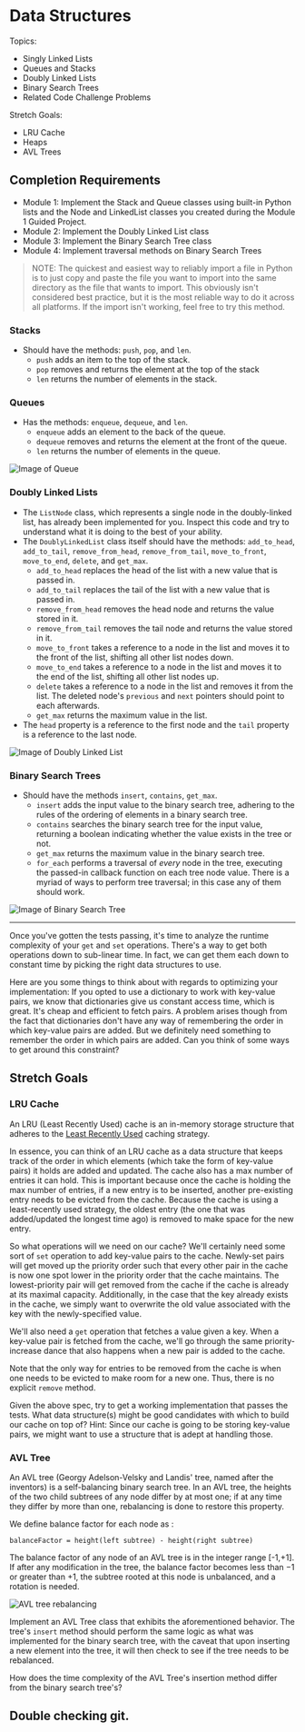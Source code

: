 # Data Structures 

Topics:
 * Singly Linked Lists
 * Queues and Stacks
 * Doubly Linked Lists
 * Binary Search Trees
 * Related Code Challenge Problems

Stretch Goals:
 * LRU Cache
 * Heaps
 * AVL Trees

## Completion Requirements
 * Module 1: Implement the Stack and Queue classes using built-in Python lists and the Node and LinkedList classes you created during the Module 1 Guided Project.
 * Module 2: Implement the Doubly Linked List class
 * Module 3: Implement the Binary Search Tree class
 * Module 4: Implement traversal methods on Binary Search Trees
 
 > NOTE: The quickest and easiest way to reliably import a file in Python is to just copy and paste the file you want to import into the same directory as the file that wants to import. This obviously isn't considered best practice, but it is the most reliable way to do it across all platforms.  If the import isn't working, feel free to try this method.

### Stacks
* Should have the methods: `push`, `pop`, and `len`.
   * `push` adds an item to the top of the stack.
   * `pop` removes and returns the element at the top of the stack
   * `len` returns the number of elements in the stack.

### Queues
 * Has the methods: `enqueue`, `dequeue`, and `len`.
   * `enqueue` adds an element to the back of the queue.
   * `dequeue` removes and returns the element at the front of the queue.
   * `len` returns the number of elements in the queue.
 
![Image of Queue](https://upload.wikimedia.org/wikipedia/commons/thumb/5/52/Data_Queue.svg/600px-Data_Queue.svg.png)

### Doubly Linked Lists
 * The `ListNode` class, which represents a single node in the doubly-linked list, has already been implemented for you. Inspect this code and try to understand what it is doing to the best of your ability.
 * The `DoublyLinkedList` class itself should have the methods: `add_to_head`, `add_to_tail`, `remove_from_head`, `remove_from_tail`, `move_to_front`, `move_to_end`, `delete`, and `get_max`.
   * `add_to_head` replaces the head of the list with a new value that is passed in.
   * `add_to_tail` replaces the tail of the list with a new value that is passed in.
   * `remove_from_head` removes the head node and returns the value stored in it.
   * `remove_from_tail` removes the tail node and returns the value stored in it.
   * `move_to_front` takes a reference to a node in the list and moves it to the front of the list, shifting all other list nodes down. 
   * `move_to_end` takes a reference to a node in the list and moves it to the end of the list, shifting all other list nodes up. 
   * `delete` takes a reference to a node in the list and removes it from the list. The deleted node's `previous` and `next` pointers should point to each afterwards.
   * `get_max` returns the maximum value in the list. 
 * The `head` property is a reference to the first node and the `tail` property is a reference to the last node.
 
![Image of Doubly Linked List](https://upload.wikimedia.org/wikipedia/commons/thumb/5/5e/Doubly-linked-list.svg/610px-Doubly-linked-list.svg.png)

### Binary Search Trees
* Should have the methods `insert`, `contains`, `get_max`.
  * `insert` adds the input value to the binary search tree, adhering to the rules of the ordering of elements in a binary search tree.
  * `contains` searches the binary search tree for the input value, returning a boolean indicating whether the value exists in the tree or not.
  * `get_max` returns the maximum value in the binary search tree.
  * `for_each` performs a traversal of _every_ node in the tree, executing the passed-in callback function on each tree node value. There is a myriad of ways to perform tree traversal; in this case any of them should work. 

![Image of Binary Search Tree](https://upload.wikimedia.org/wikipedia/commons/thumb/d/da/Binary_search_tree.svg/300px-Binary_search_tree.svg.png)

---

Once you've gotten the tests passing, it's time to analyze the runtime complexity of your `get` and `set` operations. There's a way to get both operations down to sub-linear time. In fact, we can get them each down to constant time by picking the right data structures to use. 

Here are you some things to think about with regards to optimizing your implementation: If you opted to use a dictionary to work with key-value pairs, we know that dictionaries give us constant access time, which is great. It's cheap and efficient to fetch pairs. A problem arises though from the fact that dictionaries don't have any way of remembering the order in which key-value pairs are added. But we definitely need something to remember the order in which pairs are added. Can you think of some ways to get around this constraint?

## Stretch Goals

### LRU Cache
An LRU (Least Recently Used) cache is an in-memory storage structure that adheres to the [Least Recently Used](https://en.wikipedia.org/wiki/Cache_replacement_policies#Least_recently_used_(LRU)) caching strategy. 

In essence, you can think of an LRU cache as a data structure that keeps track of the order in which elements (which take the form of key-value pairs) it holds are added and updated. The cache also has a max number of entries it can hold. This is important because once the cache is holding the max number of entries, if a new entry is to be inserted, another pre-existing entry needs to be evicted from the cache. Because the cache is using a least-recently used strategy, the oldest entry (the one that was added/updated the longest time ago) is removed to make space for the new entry. 

So what operations will we need on our cache? We'll certainly need some sort of `set` operation to add key-value pairs to the cache. Newly-set pairs will get moved up the priority order such that every other pair in the cache is now one spot lower in the priority order that the cache maintains. The lowest-priority pair will get removed from the cache if the cache is already at its maximal capacity. Additionally, in the case that the key already exists in the cache, we simply want to overwrite the old value associated with the key with the newly-specified value. 

We'll also need a `get` operation that fetches a value given a key. When a key-value pair is fetched from the cache, we'll go through the same priority-increase dance that also happens when a new pair is added to the cache.

Note that the only way for entries to be removed from the cache is when one needs to be evicted to make room for a new one. Thus, there is no explicit `remove` method. 

Given the above spec, try to get a working implementation that passes the tests. What data structure(s) might be good candidates with which to build our cache on top of? Hint: Since our cache is going to be storing key-value pairs, we might want to use a structure that is adept at handling those. 

### AVL Tree
An AVL tree (Georgy Adelson-Velsky and Landis' tree, named after the inventors) is a self-balancing binary search tree. In an AVL tree, the heights of the two child subtrees of any node differ by at most one; if at any time they differ by more than one, rebalancing is done to restore this property.

We define balance factor for each node as :
```
balanceFactor = height(left subtree) - height(right subtree)
```

The balance factor of any node of an AVL tree is in the integer range [-1,+1]. If after any modification in the tree, the balance factor becomes less than −1 or greater than +1, the subtree rooted at this node is unbalanced, and a rotation is needed.

![AVL tree rebalancing](https://s3.amazonaws.com/hr-challenge-images/0/1436854305-b167cc766c-AVL_Tree_Rebalancing.svg.png)

Implement an AVL Tree class that exhibits the aforementioned behavior. The tree's `insert` method should perform the same logic as what was implemented for the binary search tree, with the caveat that upon inserting a new element into the tree, it will then check to see if the tree needs to be rebalanced. 

How does the time complexity of the AVL Tree's insertion method differ from the binary search tree's?


## Double checking git.